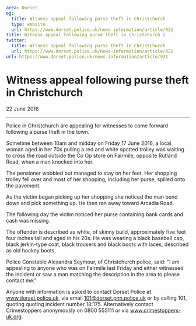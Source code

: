 ```yaml
area: Dorset
og:
  title: Witness appeal following purse theft in Christchurch
  type: website
  url: https://www.dorset.police.uk/news-information/article/921
title: Witness appeal following purse theft in Christchurch |
twitter:
  title: Witness appeal following purse theft in Christchurch
  url: https://www.dorset.police.uk/news-information/article/921
url: https://www.dorset.police.uk/news-information/article/921
```

# Witness appeal following purse theft in Christchurch

22 June 2016

* * *

Police in Christchurch are appealing for witnesses to come forward following a purse theft in the town.

Sometime between 10am and midday on Friday 17 June 2016, a local woman aged in her 70s pulling a red and white spotted trolley was waiting to cross the road outside the Co Op store on Fairmile, opposite Rutland Road, when a man knocked into her.

The pensioner wobbled but managed to stay on her feet. Her shopping trolley fell over and most of her shopping, including her purse, spilled onto the pavement.

As the victim began picking up her shopping she noticed the man bend down and pick something up. He then ran away toward Arcadia Road.

The following day the victim noticed her purse containing bank cards and cash was missing.

The offender is described as white, of skinny build, approximately five feet four inches tall and aged in his 20s. He was wearing a black baseball cap, black jerkin-type coat, black trousers and black boots with laces, described as old hockey boots.

Police Constable Alexandra Seymour, of Christchurch police, said: "I am appealing to anyone who was on Fairmile last Friday and either witnessed the incident or saw a man matching the description in the area to please contact me."

Anyone with information is asked to contact Dorset Police at www.dorset.police.uk, via email 101@dorset.pnn.police.uk or by calling 101, quoting quoting incident number 18:175. Alternatively contact Crimestoppers anonymously on 0800 555111 or via www.crimestoppers-uk.org.
